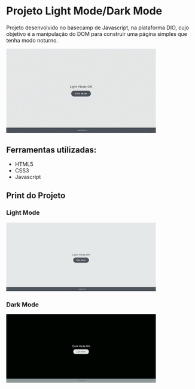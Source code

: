 # Projeto Light Mode/Dark Mode 
Projeto desenvolvido no basecamp de Javascript, na plataforma DIO, cujo objetivo é a manipulação do DOM para construir uma página simples que tenha modo noturno.

<img width="400" src="assets/img/dark-mode.gif">

## Ferramentas utilizadas:
- HTML5
- CSS3
- Javascript

## Print do Projeto

### Light Mode
<img width="400" src="assets/img/light-mode.png">

### Dark Mode
<img width="400" src="assets/img/dark-mode.png">
